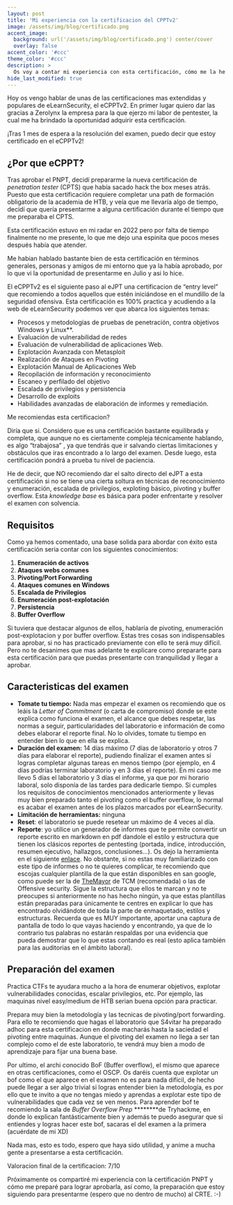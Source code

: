 ```yaml
---
layout: post
title: 'Mi experiencia con la certificacion del CPPTv2'
image: /assets/img/blog/certificado.png
accent_image:
  background: url('/assets/img/blog/certificado.png') center/cover
  overlay: false
accent_color: '#ccc'
theme_color: '#ccc'
description: >
  Os voy a contar mi experiencia con esta certificación, cómo me la he preparado, que recomiendaciones os doy si estais interesados en sacarosla y que cosas debeis tener en cuenta si os vais a presentar proximamente
hide_last_modified: true
---
```


Hoy os vengo hablar de unas de las certificaciones mas extendidas y populares de eLearnSecurity, el eCPPTv2. En primer lugar quiero dar las gracias a Zerolynx la empresa para la que ejerzo mi labor de pentester, la cual me ha brindado la oportunidad adquirir esta certificación.

¡Tras 1 mes de espera a la resolución del examen, puedo decir que estoy certificado en el eCPPTv2!

## ¿Por que eCPPT?

Tras aprobar el PNPT, decidí prepararme la nueva certificación de *penetration tester* (CPTS) que había sacado hack the box meses atrás. Puesto que esta certificación requiere completar una path de formación obligatorio de la academia de HTB, y veía que me llevaría algo de tiempo, decidí que quería presentarme a alguna certificación durante el tiempo que me preparaba el CPTS.

Esta certificación estuvo en mi radar en 2022 pero por falta de tiempo finalmente no me presente, lo que me dejo una espinita que pocos meses después había que atender.

Me habian hablado bastante bien de esta certificación en términos generales, personas y amigos de mi entorno que ya la había aprobado, por lo que vi la oportunidad de presentarme en Julio y asi lo hice.

El eCPPTv2 es el siguiente paso al eJPT una certificacion de “entry level” que recomiendo a todos aquellos que estén iniciándose en el mundillo de la seguridad ofensiva. Esta certificación es 100% practica y acudiendo a la web de eLearnSecurity podemos ver que abarca los siguientes temas:

- Procesos y metodologías de pruebas de penetración, contra objetivos Windows y Linux**.
- Evaluación de vulnerabilidad de redes
- Evaluación de vulnerabilidad de aplicaciones Web.
- Explotación Avanzada con Metasploit
- Realización de Ataques en Pivoting
- Explotación Manual de Aplicaciones Web
- Recopilación de información y reconocimiento
- Escaneo y perfilado del objetivo
- Escalada de privilegios y persistencia
- Desarrollo de exploits
- Habilidades avanzadas de elaboración de informes y remediación.

Me recomiendas esta certificacion?

Diría que si. Considero que es una certificación bastante equilibrada y completa, que aunque no es ciertamente compleja técnicamente hablando, es algo “trabajosa” , ya que tendrás que ir salvando ciertas limitaciones y obstáculos que iras encontrado a lo largo del examen. Desde luego, esta certificación pondrá a prueba tu nivel de paciencia. 

He de decir, que NO recomiendo dar el salto directo del eJPT a esta certificación si no se tiene una cierta soltura en técnicas de reconocimiento y enumeración, escalada de privilegios, exploting básico, pivoting y buffer overflow. Esta *knowledge base* es básica para poder enfrentarte y resolver el examen con solvencia. 

## Requisitos

Como ya hemos comentado, una base solida para abordar con éxito esta certificación seria contar con los siguientes conocimientos:

1. **Enumeración de activos**
2. **Ataques webs comunes**
3. **Pivoting/Port Forwarding** 
4. **Ataques comunes en Windows**
5. **Escalada de Privilegios**
6. **Enumeración post-explotación**
7. **Persistencia** 
8. **Buffer Overflow**

Si tuviera que destacar algunos de ellos, hablaría de pivoting, enumeración post-explotacion y por buffer overflow. Estas tres cosas son indispensables para aprobar, si no has practicado previamente con ello te será muy difícil. Pero no te desanimes que mas adelante te explicare como prepararte para esta certificación para que puedas presentarte con tranquilidad y llegar a aprobar.

## Caracteristicas del examen

- **Tomate tu tiempo:** Nada mas empezar el examen os recomiendo que os leáis la *Letter of Commitment* (o carta de compromiso) donde se este explica como funciona el examen, el alcance que debes respetar, las normas a seguir, particularidades del laboratorio e información de como debes elaborar el reporte final. No lo olvides, tomate tu tiempo en entender bien lo que en ella se explica.
- **Duración del examen:** 14 días máximo (7 días de laboratorio y otros 7 días para elaborar el reporte), pudiendo finalizar el examen antes si logras completar algunas tareas en menos tiempo (por ejemplo, en 4 días podrías terminar laboratorio y en 3 días el reporte). En mi caso me llevo 5 días el laboratorio y 3 días el informe, ya que por mi horario laboral, solo disponía de las tardes para dedicarle tiempo. Si cumples los requisitos de conocimientos mencionados anteriormente y llevas muy bien preparado tanto el pivoting como el buffer overflow, lo normal es acabar el examen antes de los plazos marcados por eLearnSecurity.
- **Limitación de herramientas:** ninguna
- **Reset**: el laboratorio se puede resetear un máximo de 4 veces al día.
- **Reporte**: yo utilice un generador de informes que te permite convertir un reporte escrito en markdown en pdf dandole el estilo y estructura que tienen los clásicos reportes de pentesting (portada, indice, introducción, resumen ejecutivo, hallazgos, conclusiones…). Os dejo la herramienta en el siguiente [enlace](https://github.com/noraj/OSCP-Exam-Report-Template-Markdown). No obstante, si no estas muy familiarizado con este tipo de informes o no te quieres complicar, te recomiendo que escojas cualquier plantilla de la que están disponibles en san google, como puede ser la de [TheMayor](https://github.com/hmaverickadams/TCM-Security-Sample-Pentest-Report/tree/master) de TCM (recomendada) o las de Offensive security. Sigue la estructura que ellos te marcan y no te preocupes si anteriormente no has hecho ningún, ya que estas plantillas están preparadas para únicamente te centres en explicar lo que has encontrado olvidándote de toda la parte de enmaquetado, estilos y estructuras. Recuerda que es MUY importante, aportar una captura de pantalla de todo lo que vayas haciendo y encontrando, ya que de lo contrario tus palabras no estarán respaldas por una evidencia que pueda demostrar que lo que estas contando es real (esto aplica también para las auditorias en el ámbito laboral).

## Preparación del examen

Practica CTFs te ayudara mucho a la hora de enumerar objetivos, explotar vulnerabilidades conocidas, escalar privilegios, etc. Por ejemplo, las maquinas nivel easy/medium de HTB serian buena opción para practicar.

Prepara muy bien la metodología y las tecnicas de pivoting/port forwarding. Para ello te recomiendo que hagas el laboratorio que S4vitar ha preparado adhoc para esta certificacion en donde macharás hasta la saciedad el pivoting entre maquinas. Aunque el pivoting del examen no llega a ser tan complejo como el de este laboratorio, te vendrá muy bien a modo de aprendizaje para fijar una buena base.

Por ultimo, el archi conocido BoF (Buffer overflow), el mismo que aparece en otras certificaciones, como el OSCP. Os daréis cuenta que explotar un bof como el que aparece en el examen no es para nada difícil, de hecho puede llegar a ser algo trivial si logras entender bien la metodología, es por ello que te invito a que no tengas miedo y aprendas a explotar este tipo de vulnerabilidades que cada vez se ven menos. Para aprender bof te recomiendo la sala de *Buffer Overflow Prep* ********de Tryhackme, en donde lo explican fantásticamente bien y además te puedo asegurar que si entiendes y logras hacer este bof, sacaras el del examen a la primera (acuérdate de mi XD)

Nada mas, esto es todo, espero que haya sido utilidad, y anime a mucha gente a presentarse a esta certificación.

Valoracion final de la certificacion: 7/10

Próximamente os compartiré mi experiencia con la certificación PNPT y cómo me preparé para lograr aprobarla, así como, la preparación que estoy siguiendo para presentarme (espero que no dentro de mucho) al CRTE. :-)
